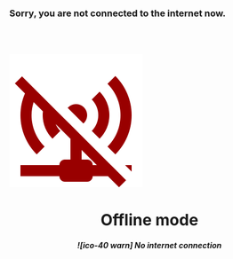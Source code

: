 ### Sorry, you are not connected to the internet now.


<br>
<br>

![](images/network-off.svg)
<h1 style="text-align: center">Offline mode</h1>
<h5 style="text-align: center">![ico-40 warn] No internet connection</h5>

<br>
<br>

